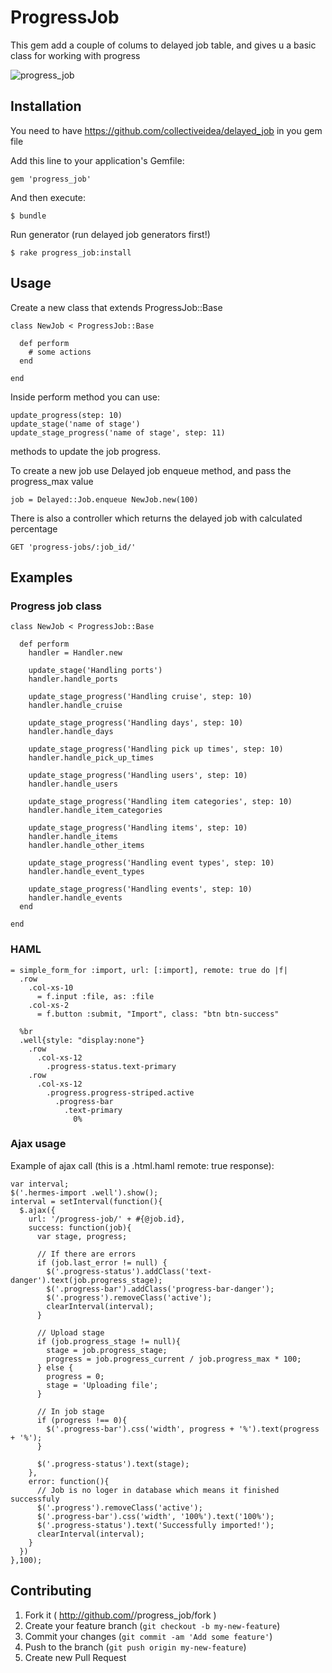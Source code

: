 # ProgressJob

This gem add a couple of colums to delayed job table, and gives u a basic class for working with progress

![progress_job](https://s3.amazonaws.com/infinum.web.production/repository_items/files/000/000/435/original/progress_job.gif?1414140810)

## Installation

You need to have https://github.com/collectiveidea/delayed_job in you gem file

Add this line to your application's Gemfile:

    gem 'progress_job'

And then execute:

    $ bundle

Run generator (run delayed job generators first!)

    $ rake progress_job:install

## Usage

Create a new class that extends ProgressJob::Base

    class NewJob < ProgressJob::Base

      def perform
        # some actions
      end

    end

Inside perform method you can use:

    update_progress(step: 10)
    update_stage('name of stage')
    update_stage_progress('name of stage', step: 11)

methods to update the job progress.


To create a new job use Delayed job enqueue method, and pass the progress_max value

    job = Delayed::Job.enqueue NewJob.new(100)

There is also a controller which returns the delayed job with calculated percentage

    GET 'progress-jobs/:job_id/'

## Examples

### Progress job class

    class NewJob < ProgressJob::Base

      def perform
        handler = Handler.new

        update_stage('Handling ports')
        handler.handle_ports

        update_stage_progress('Handling cruise', step: 10)
        handler.handle_cruise

        update_stage_progress('Handling days', step: 10)
        handler.handle_days

        update_stage_progress('Handling pick up times', step: 10)
        handler.handle_pick_up_times

        update_stage_progress('Handling users', step: 10)
        handler.handle_users

        update_stage_progress('Handling item categories', step: 10)
        handler.handle_item_categories

        update_stage_progress('Handling items', step: 10)
        handler.handle_items
        handler.handle_other_items

        update_stage_progress('Handling event types', step: 10)
        handler.handle_event_types

        update_stage_progress('Handling events', step: 10)
        handler.handle_events
      end

    end

### HAML 

    = simple_form_for :import, url: [:import], remote: true do |f|
      .row
        .col-xs-10
          = f.input :file, as: :file
        .col-xs-2
          = f.button :submit, "Import", class: "btn btn-success"

      %br
      .well{style: "display:none"}
        .row
          .col-xs-12
            .progress-status.text-primary
        .row
          .col-xs-12
            .progress.progress-striped.active
              .progress-bar
                .text-primary
                  0%

### Ajax usage

Example of ajax call (this is a .html.haml remote: true response):

    var interval;
    $('.hermes-import .well').show();
    interval = setInterval(function(){
      $.ajax({
        url: '/progress-job/' + #{@job.id},
        success: function(job){
          var stage, progress;

          // If there are errors
          if (job.last_error != null) {
            $('.progress-status').addClass('text-danger').text(job.progress_stage);
            $('.progress-bar').addClass('progress-bar-danger');
            $('.progress').removeClass('active');
            clearInterval(interval);
          }

          // Upload stage
          if (job.progress_stage != null){
            stage = job.progress_stage;
            progress = job.progress_current / job.progress_max * 100;
          } else {
            progress = 0;
            stage = 'Uploading file';
          }

          // In job stage
          if (progress !== 0){
            $('.progress-bar').css('width', progress + '%').text(progress + '%');
          }

          $('.progress-status').text(stage);
        },
        error: function(){
          // Job is no loger in database which means it finished successfuly
          $('.progress').removeClass('active');
          $('.progress-bar').css('width', '100%').text('100%');
          $('.progress-status').text('Successfully imported!');
          clearInterval(interval);
        }
      })
    },100);

## Contributing

1. Fork it ( http://github.com/<my-github-username>/progress_job/fork )
2. Create your feature branch (`git checkout -b my-new-feature`)
3. Commit your changes (`git commit -am 'Add some feature'`)
4. Push to the branch (`git push origin my-new-feature`)
5. Create new Pull Request
